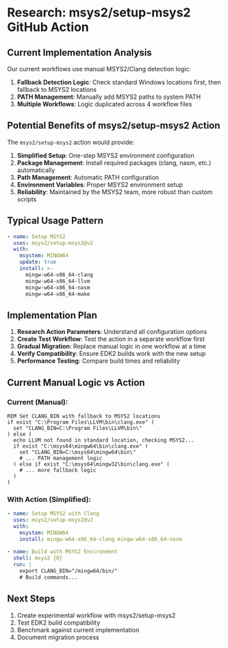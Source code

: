 # Research: msys2/setup-msys2 GitHub Action

## Current Implementation Analysis

Our current workflows use manual MSYS2/Clang detection logic:

1. **Fallback Detection Logic**: Check standard Windows locations first, then fallback to MSYS2 locations
2. **PATH Management**: Manually add MSYS2 paths to system PATH
3. **Multiple Workflows**: Logic duplicated across 4 workflow files

## Potential Benefits of msys2/setup-msys2 Action

The `msys2/setup-msys2` action would provide:

1. **Simplified Setup**: One-step MSYS2 environment configuration
2. **Package Management**: Install required packages (clang, nasm, etc.) automatically
3. **Path Management**: Automatic PATH configuration
4. **Environment Variables**: Proper MSYS2 environment setup
5. **Reliability**: Maintained by the MSYS2 team, more robust than custom scripts

## Typical Usage Pattern

```yaml
- name: Setup MSYS2
  uses: msys2/setup-msys2@v2
  with:
    msystem: MINGW64
    update: true
    install: >-
      mingw-w64-x86_64-clang
      mingw-w64-x86_64-llvm
      mingw-w64-x86_64-nasm
      mingw-w64-x86_64-make
```

## Implementation Plan

1. **Research Action Parameters**: Understand all configuration options
2. **Create Test Workflow**: Test the action in a separate workflow first
3. **Gradual Migration**: Replace manual logic in one workflow at a time
4. **Verify Compatibility**: Ensure EDK2 builds work with the new setup
5. **Performance Testing**: Compare build times and reliability

## Current Manual Logic vs Action

### Current (Manual):
```batch
REM Set CLANG_BIN with fallback to MSYS2 locations
if exist "C:\Program Files\LLVM\bin\clang.exe" (
  set "CLANG_BIN=C:\Program Files\LLVM\bin\"
) else (
  echo LLVM not found in standard location, checking MSYS2...
  if exist "C:\msys64\mingw64\bin\clang.exe" (
    set "CLANG_BIN=C:\msys64\mingw64\bin\"
    # ... PATH management logic
  ) else if exist "C:\msys64\mingw32\bin\clang.exe" (
    # ... more fallback logic
  )
)
```

### With Action (Simplified):
```yaml
- name: Setup MSYS2 with Clang
  uses: msys2/setup-msys2@v2
  with:
    msystem: MINGW64
    install: mingw-w64-x86_64-clang mingw-w64-x86_64-nasm
    
- name: Build with MSYS2 Environment
  shell: msys2 {0}
  run: |
    export CLANG_BIN="/mingw64/bin/"
    # Build commands...
```

## Next Steps

1. Create experimental workflow with msys2/setup-msys2
2. Test EDK2 build compatibility
3. Benchmark against current implementation
4. Document migration process
